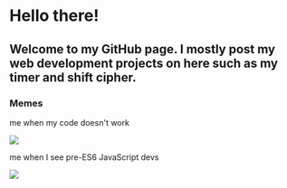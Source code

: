 # Hello there!

## Welcome to my GitHub page. I mostly post my web development projects on here such as my timer and shift cipher.

### Memes

me when my code doesn't work

![](https://media.tenor.com/htxQ5FpaEaMAAAAC/do-you-know-how-much-i-sacrifice-angry.gif)

me when I see pre-ES6 JavaScript devs

![](https://media.tenor.com/_Hd4x1Mh_44AAAAd/laugh-spider-man.gif)
